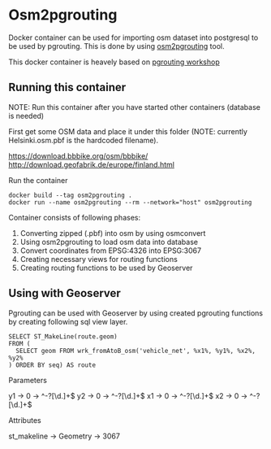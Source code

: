 # Osm2pgrouting

Docker container can be used for importing osm dataset into postgresql to be used by pgrouting. This is done by using [osm2pgrouting](https://github.com/pgRouting/osm2pgrouting) tool.

This docker container is heavely based on [pgrouting workshop](https://workshop.pgrouting.org/2.6/en/index.html)

## Running this container

NOTE: Run this container after you have started other containers (database is needed)

First get some OSM data and place it under this folder (NOTE: currently Helsinki.osm.pbf is the hardcoded filename).

https://download.bbbike.org/osm/bbbike/
http://download.geofabrik.de/europe/finland.html

Run the container

```
docker build --tag osm2pgrouting .
docker run --name osm2pgrouting --rm --network="host" osm2pgrouting
```

Container consists of following phases:

1. Converting zipped (.pbf) into osm by using osmconvert
2. Using osm2pgrouting to load osm data into database
3. Convert coordinates from EPSG:4326 into EPSG:3067
4. Creating necessary views for routing functions
5. Creating routing functions to be used by Geoserver

## Using with Geoserver

Pgrouting can be used with Geoserver by using created pgrouting functions by creating following sql view layer.

```
SELECT ST_MakeLine(route.geom)
FROM (
  SELECT geom FROM wrk_fromAtoB_osm('vehicle_net', %x1%, %y1%, %x2%, %y2%
) ORDER BY seq) AS route
```

Parameters

y1 -> 0 -> ^-?[\d.]+$
y2 -> 0 -> ^-?[\d.]+$
x1 -> 0 -> ^-?[\d.]+$
x2 -> 0 -> ^-?[\d.]+$

Attributes

st_makeline -> Geometry -> 3067
